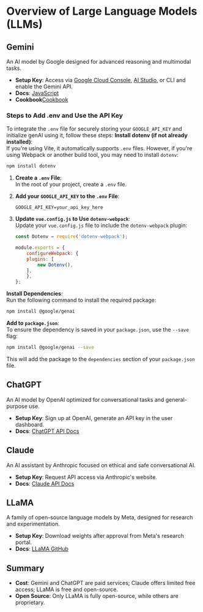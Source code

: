# Overview of Large Language Models (LLMs)

## Gemini
An AI model by Google designed for advanced reasoning and multimodal tasks.  
- **Setup Key**: Access via [Google Cloud Console](https://console.cloud.google.com/), [AI Studio](https://aistudio.google.com/), or CLI and enable the Gemini API.  
- **Docs**: [JavaScript](https://ai.google.dev/gemini-api/docs/text-generation#javascript)
- **Cookbook**[Cookbook](https://ai.google.dev/gemini-api/cookbook)
### Steps to Add .env and Use the API Key

To integrate the `.env` file for securely storing your `GOOGLE_API_KEY` and initialize genAI using it, follow these steps:
**Install dotenv (if not already installed)**:  
    If you're using Vite, it automatically supports `.env` files. However, if you're using Webpack or another build tool, you may need to install `dotenv`:  
```bash
npm install dotenv
```
1. **Create a `.env` File**:  
    In the root of your project, create a `.env` file.

2. **Add your `GOOGLE_API_KEY` to the `.env` File**:  
    ```plaintext
    GOOGLE_API_KEY=your_api_key_here
    ```
3. **Update `vue.config.js` to Use `dotenv-webpack`**:  
    Update your `vue.config.js` file to include the `dotenv-webpack` plugin:  
    ```javascript
    const Dotenv = require('dotenv-webpack');

    module.exports = {
        configureWebpack: {
        plugins: [
            new Dotenv(),
        ],
        },
    };
    ```

**Install Dependencies**:  
Run the following command to install the required package:  
```bash
npm install @google/genai
```

**Add to `package.json`**:  
To ensure the dependency is saved in your `package.json`, use the `--save` flag:  
```bash
npm install @google/genai --save
```
This will add the package to the `dependencies` section of your `package.json` file.

## ChatGPT
An AI model by OpenAI optimized for conversational tasks and general-purpose use.  
- **Setup Key**: Sign up at OpenAI, generate an API key in the user dashboard.  
- **Docs**: [ChatGPT API Docs](https://platform.openai.com/docs/)  

## Claude
An AI assistant by Anthropic focused on ethical and safe conversational AI.  
- **Setup Key**: Request API access via Anthropic's website.  
- **Docs**: [Claude API Docs](https://www.anthropic.com/index/api)  

## LLaMA
A family of open-source language models by Meta, designed for research and experimentation.  
- **Setup Key**: Download weights after approval from Meta's research portal.  
- **Docs**: [LLaMA GitHub](https://github.com/facebookresearch/llama)  

## Summary
- **Cost**: Gemini and ChatGPT are paid services; Claude offers limited free access; LLaMA is free and open-source.  
- **Open Source**: Only LLaMA is fully open-source, while others are proprietary.